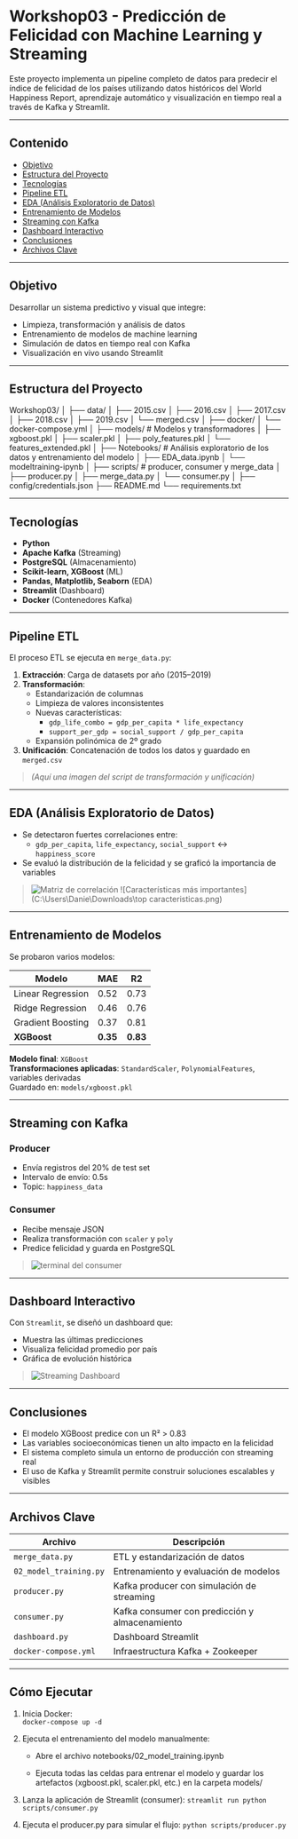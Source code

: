 # Workshop03 - Predicción de Felicidad con Machine Learning y Streaming

Este proyecto implementa un pipeline completo de datos para predecir el índice de felicidad de los países utilizando datos históricos del World Happiness Report, aprendizaje automático y visualización en tiempo real a través de Kafka y Streamlit.

---

## Contenido

- [Objetivo](#objetivo)
- [Estructura del Proyecto](#estructura-del-proyecto)
- [Tecnologías](#tecnologías)
- [Pipeline ETL](#pipeline-etl)
- [EDA (Análisis Exploratorio de Datos)](#eda-análisis-exploratorio-de-datos)
- [Entrenamiento de Modelos](#entrenamiento-de-modelos)
- [Streaming con Kafka](#streaming-con-kafka)
- [Dashboard Interactivo](#dashboard-interactivo)
- [Conclusiones](#conclusiones)
- [Archivos Clave](#archivos-clave)

---

## Objetivo

Desarrollar un sistema predictivo y visual que integre:

- Limpieza, transformación y análisis de datos
- Entrenamiento de modelos de machine learning
- Simulación de datos en tiempo real con Kafka
- Visualización en vivo usando Streamlit

---

## Estructura del Proyecto

Workshop03/
│
├── data/
│ ├── 2015.csv
│ ├── 2016.csv
│ ├── 2017.csv
│ ├── 2018.csv
│ ├── 2019.csv
│ └── merged.csv
│
├── docker/
│ └── docker-compose.yml
│
├── models/ # Modelos y transformadores
│ ├── xgboost.pkl
│ ├── scaler.pkl
│ ├── poly_features.pkl
│ └── features_extended.pkl
│
├── Notebooks/ # Análisis exploratorio de los datos y entrenamiento del modelo
│ ├── EDA_data.ipynb
│ └── modeltraining-ipynb
│
├── scripts/ # producer, consumer y merge_data
│ ├── producer.py
│ ├── merge_data.py
│ └── consumer.py
│
├── config/credentials.json
├── README.md
└── requirements.txt

---

## Tecnologías

- **Python**
- **Apache Kafka** (Streaming)
- **PostgreSQL** (Almacenamiento)
- **Scikit-learn, XGBoost** (ML)
- **Pandas, Matplotlib, Seaborn** (EDA)
- **Streamlit** (Dashboard)
- **Docker** (Contenedores Kafka)

---

## Pipeline ETL

El proceso ETL se ejecuta en `merge_data.py`:

1. **Extracción**: Carga de datasets por año (2015–2019)
2. **Transformación**:
   - Estandarización de columnas
   - Limpieza de valores inconsistentes
   - Nuevas características:
     - `gdp_life_combo = gdp_per_capita * life_expectancy`
     - `support_per_gdp = social_support / gdp_per_capita`
   - Expansión polinómica de 2º grado
3. **Unificación**: Concatenación de todos los datos y guardado en `merged.csv`

> *(Aquí una imagen del script de transformación y unificación)*

---

## EDA (Análisis Exploratorio de Datos)

- Se detectaron fuertes correlaciones entre:
  - `gdp_per_capita`, `life_expectancy`, `social_support` <-> `happiness_score`
- Se evaluó la distribución de la felicidad y se graficó la importancia de variables

> ![Matriz de correlación](C:\Users\Danie\Downloads\matriz_corre.png)
> ![Características más importantes](C:\Users\Danie\Downloads\top caracteristicas.png)

---

## Entrenamiento de Modelos

Se probaron varios modelos:

| Modelo              | MAE   | R2    |
|---------------------|-------|-------|
| Linear Regression   | 0.52  | 0.73  |
| Ridge Regression    | 0.46  | 0.76  |
| Gradient Boosting   | 0.37  | 0.81  |
| **XGBoost**         | **0.35**  | **0.83**  |

**Modelo final**: `XGBoost`  
**Transformaciones aplicadas**: `StandardScaler`, `PolynomialFeatures`, variables derivadas  
Guardado en: `models/xgboost.pkl`

---

## Streaming con Kafka

### Producer
- Envía registros del 20% de test set
- Intervalo de envío: 0.5s
- Topic: `happiness_data`

### Consumer
- Recibe mensaje JSON
- Realiza transformación con `scaler` y `poly`
- Predice felicidad y guarda en PostgreSQL

> ![terminal del consumer](image.png)

---

## Dashboard Interactivo

Con `Streamlit`, se diseñó un dashboard que:

- Muestra las últimas predicciones
- Visualiza felicidad promedio por país
- Gráfica de evolución histórica

> ![Streaming Dashboard](image-1.png)
---

## Conclusiones

- El modelo XGBoost predice con un R² > 0.83
- Las variables socioeconómicas tienen un alto impacto en la felicidad
- El sistema completo simula un entorno de producción con streaming real
- El uso de Kafka y Streamlit permite construir soluciones escalables y visibles

---

## Archivos Clave

| Archivo                | Descripción                                 |
|------------------------|---------------------------------------------|
| `merge_data.py`        | ETL y estandarización de datos              |
| `02_model_training.py` | Entrenamiento y evaluación de modelos       |
| `producer.py`          | Kafka producer con simulación de streaming  |
| `consumer.py`          | Kafka consumer con predicción y almacenamiento |
| `dashboard.py`         | Dashboard Streamlit                         |
| `docker-compose.yml`   | Infraestructura Kafka + Zookeeper           |

---

## Cómo Ejecutar

1. Inicia Docker:  
   `docker-compose up -d`

2. Ejecuta el entrenamiento del modelo manualmente:

    - Abre el archivo notebooks/02_model_training.ipynb

    - Ejecuta todas las celdas para entrenar el modelo y guardar los artefactos (xgboost.pkl, scaler.pkl, etc.) en la carpeta models/

3. Lanza la aplicación de Streamlit (consumer):
    `streamlit run python scripts/consumer.py`

4. Ejecuta el producer.py para simular el flujo:
    `python scripts/producer.py`
